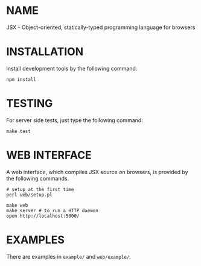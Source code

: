 NAME
=======================

JSX - Object-oriented, statically-typed programming language for browsers

INSTALLATION
=======================

Install development tools by the following command:

    npm install

TESTING
=======================

For server side tests, just type the following command:

    make test

WEB INTERFACE
=======================

A web interface, which compiles JSX source on browsers, is
provided by the following commands.

    # setup at the first time
    perl web/setup.pl

    make web
    make server # to run a HTTP daemon
    open http://localhost:5000/

EXAMPLES
=======================

There are examples in `example/` and `web/example/`.

